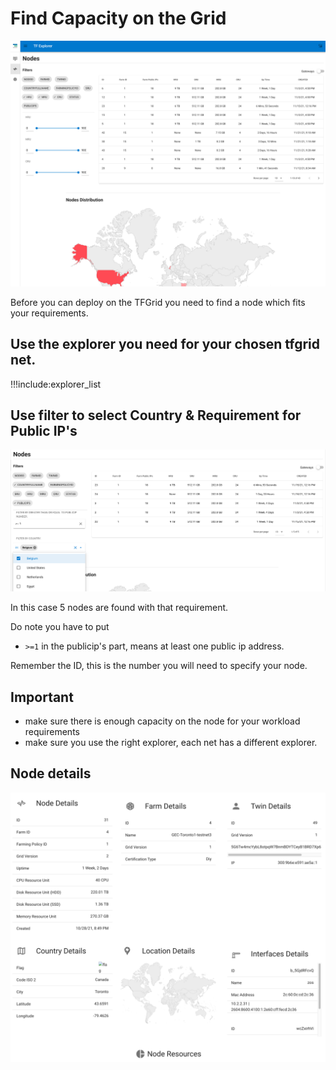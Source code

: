 # Find Capacity on the Grid

![](img/explorer_basics_.png)

Before you can deploy on the TFGrid you need to find a node which fits your requirements.

## Use the explorer you need for your chosen tfgrid net.

!!!include:explorer_list

## Use filter to select Country & Requirement for Public IP's

![](img/explorer_find_country_pubip.png)

In this case 5 nodes are found with that requirement.

Do note you have to put

- ```>=1``` in the publicip's part, means at least one public ip address.

Remember the ID, this is the number you will need to specify your node.

## Important

- make sure there is enough capacity on the node for your workload requirements
- make sure you use the right explorer, each net has a different explorer.

## Node details

![](img/node_detail_.png)
